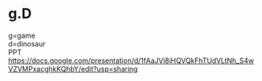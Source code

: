 # g.D
g=game  
d=dinosaur  
PPT  
https://docs.google.com/presentation/d/1fAaJVi8iHQVQkFhTUdVLtNh_S4wVZVMPxacghkKQhbY/edit?usp=sharing
